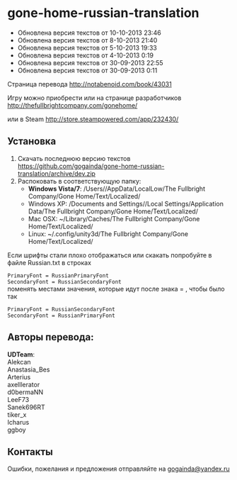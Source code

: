 ﻿gone-home-russian-translation
=============================

- Обновлена версия текстов от 10-10-2013 23:46
- Обновлена версия текстов от  8-10-2013 21:40  
- Обновлена версия текстов от  5-10-2013 19:33
- Обновлена версия текстов от  4-10-2013 0:19
- Обновлена версия текстов от 30-09-2013 22:55
- Обновлена версия текстов от 30-09-2013 0:11 

Cтраница перевода http://notabenoid.com/book/43031  

Игру можно приобрести или на странице разработчиков http://thefullbrightcompany.com/gonehome/

или в Steam http://store.steampowered.com/app/232430/

## Установка

1. Скачать последнюю версию текстов https://github.com/gogainda/gone-home-russian-translation/archive/dev.zip
2. Распоковать в соответствующую папку:  
    - **Windows Vista/7**: /Users/<username>/AppData/LocalLow/The Fullbright Company/Gone Home/Text/Localized/      
    - Windows XP: /Documents and Settings/<username>/Local Settings/Application Data/The Fullbright Company/Gone Home/Text/Localized/      
    - Mac OSX: ~/Library/Caches/The Fullbright Company/Gone Home/Text/Localized/   
    - Linux: ~/.config/unity3d/The Fullbright Company/Gone Home/Text/Localized/  

Если шрифты стали плохо отображаться или скакать попробуйте в файле Russian.txt в строках

  `PrimaryFont = RussianPrimaryFont`  
  `SecondaryFont = RussianSecondaryFont`  
поменять местами значения, которые идут после знака = , чтобы было так

  `PrimaryFont = RussianSecondaryFont`  
  `SecondaryFont = RussianPrimaryFont`

## Авторы перевода:  
**UDTeam**:  
Alekcan  
Anastasia_Bes  
Arterius  
axelllerator  
d0bermaNN  
LeeF73  
Sanek696RT  
tiker_x  
Icharus  
ggboy

## Контакты
Ошибки, пожелания и предложения отправляйте на gogainda@yandex.ru 





